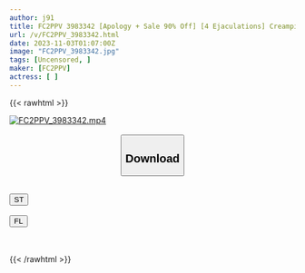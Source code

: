 ```yaml
---
author: j91
title: FC2PPV 3983342 [Apology + Sale 90% Off] [4 Ejaculations] Creampie In A Row! Regular Customer Who Has Completed All The Works [Premature Ejaculation Virgin, Thank You Gift! A Harem Play With Two Signboard Girls In Halloween Costumes.
url: /v/FC2PPV_3983342.html
date: 2023-11-03T01:07:00Z
image: "FC2PPV_3983342.jpg"
tags: [Uncensored, ]
maker: [FC2PPV]
actress: [ ]
---
```



{{< rawhtml >}}

<div class="video" data-videoid="PwKKvX3ep4f0vko">
    <a href="javascript:;">
        <img src="https://my.j91.asia/v/FC2PPV_3983342.jpg" width="WIDTH" height="HEIGHT" alt="FC2PPV_3983342.mp4" loading="lazy">
    </a>
</div>

<script type="text/javascript" src="https://j91.asia/asset/on-demand-st.js"></script>

<br>
  <link rel="stylesheet" href="https://j91.asia/asset/bs5.css">
  
  <center>
  <button class="btn btn-primary" type="button" data-bs-toggle="collapse" data-bs-target=".multi-collapse" aria-expanded="false" aria-controls="multiCollapseExample1 multiCollapseExample2"><h2>Download</h2></button></center>
</p>
<div class="row">
  <div class="col">
    <div class="collapse multi-collapse" id="multiCollapseExample1">
      <div class="card card-body">
	      	      <br>
<div class="buttons">  
<a href="https://streamtape.to/v/PwKKvX3ep4f0vko" target="_blank"><button class="btn-hover color-3"><i class="fa fa-download"></i> ST</button></a></div>
    </div>
  </div>
</div>
  <div class="col">
    <div class="collapse multi-collapse" id="multiCollapseExample2">
      <div class="card card-body">
	      <br>
<div class="buttons">
    <a href="https://filelions.online/f/d08jtw9hgc4t" target="_blank"><button class="btn-hover color-9"><i class="fa fa-download"></i> FL</button></a></div>
<br><br>
      </div>
    </div>
  </div>
</div>

{{< /rawhtml >}}